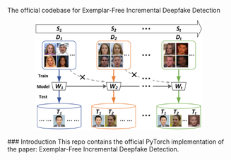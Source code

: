 The official codebase for Exemplar-Free Incremental Deepfake Detection
<p align="center">
  <img src="https://github.com/woody-panda/EF-IDD/blob/main/figures/setting.png" width=75% height=75%>
</p>
### Introduction
This repo contains the official PyTorch implementation of the paper: Exemplar-Free Incremental Deepfake Detection.
